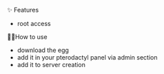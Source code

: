 

✨ Features


- root access


💁‍♀️How to use
 
- download the egg
- add it in your pterodactyl panel via admin section
- add it to server creation
